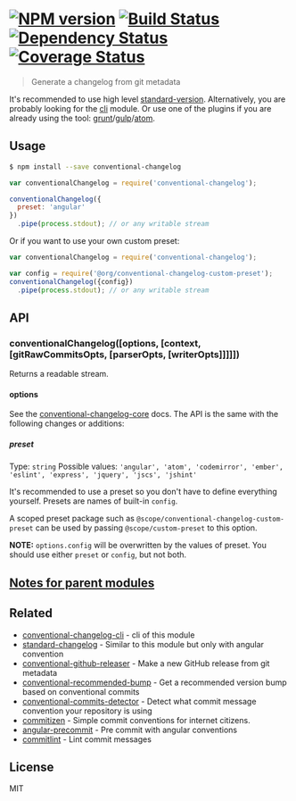 #  [![NPM version][npm-image]][npm-url] [![Build Status][travis-image]][travis-url] [![Dependency Status][daviddm-image]][daviddm-url] [![Coverage Status][coveralls-image]][coveralls-url]

> Generate a changelog from git metadata

It's recommended to use high level [standard-version](https://github.com/conventional-changelog/standard-version).
Alternatively, you are probably looking for the [cli](https://github.com/conventional-changelog/conventional-changelog/tree/master/packages/conventional-changelog-cli) module.
Or use one of the plugins if you are already using the tool:  [grunt](https://github.com/btford/grunt-conventional-changelog)/[gulp](https://github.com/conventional-changelog/conventional-changelog/tree/master/packages/gulp-conventional-changelog)/[atom](https://github.com/conventional-changelog/conventional-changelog/tree/master/packages/conventional-changelog-atom).

## Usage

```sh
$ npm install --save conventional-changelog
```

```js
var conventionalChangelog = require('conventional-changelog');

conventionalChangelog({
  preset: 'angular'
})
  .pipe(process.stdout); // or any writable stream
```

Or if you want to use your own custom preset:

```js
var conventionalChangelog = require('conventional-changelog');

var config = require('@org/conventional-changelog-custom-preset');
conventionalChangelog({config})
  .pipe(process.stdout); // or any writable stream
```

## API

### conventionalChangelog([options, [context, [gitRawCommitsOpts, [parserOpts, [writerOpts]]]]])

Returns a readable stream.

#### options

See the [conventional-changelog-core](https://github.com/conventional-changelog/conventional-changelog/tree/master/packages/conventional-changelog-core) docs. The API is the same with the following changes or additions:

##### preset

Type: `string` Possible values: `'angular', 'atom', 'codemirror', 'ember', 'eslint', 'express', 'jquery', 'jscs', 'jshint'`

It's recommended to use a preset so you don't have to define everything yourself. Presets are names of built-in `config`.

A scoped preset package such as `@scope/conventional-changelog-custom-preset` can be used by passing `@scope/custom-preset` to this option.

**NOTE:** `options.config` will be overwritten by the values of preset. You should use either `preset` or `config`, but not both.


## [Notes for parent modules](https://github.com/conventional-changelog/conventional-changelog-core#notes-for-parent-modules)


## Related

- [conventional-changelog-cli](https://github.com/conventional-changelog/conventional-changelog/tree/master/packages/conventional-changelog-cli) - cli of this module
- [standard-changelog](https://github.com/conventional-changelog/standard-changelog) - Similar to this module but only with angular convention
- [conventional-github-releaser](https://github.com/conventional-changelog/conventional-github-releaser) - Make a new GitHub release from git metadata
- [conventional-recommended-bump](https://github.com/conventional-changelog/conventional-changelog/tree/master/packages/conventional-recommended-bump) - Get a recommended version bump based on conventional commits
- [conventional-commits-detector](https://github.com/conventional-changelog/conventional-commits-detector) - Detect what commit message convention your repository is using
- [commitizen](https://github.com/commitizen/cz-cli) - Simple commit conventions for internet citizens.
- [angular-precommit](https://github.com/ajoslin/angular-precommit) - Pre commit with angular conventions
- [commitlint](https://github.com/marionebl/commitlint) - Lint commit messages

## License

MIT

[npm-image]: https://badge.fury.io/js/conventional-changelog.svg
[npm-url]: https://npmjs.org/package/conventional-changelog
[travis-image]: https://travis-ci.org/conventional-changelog/conventional-changelog.svg?branch=master
[travis-url]: https://travis-ci.org/conventional-changelog/conventional-changelog
[daviddm-image]: https://david-dm.org/conventional-changelog/conventional-changelog.svg?theme=shields.io
[daviddm-url]: https://david-dm.org/conventional-changelog/conventional-changelog
[coveralls-image]: https://coveralls.io/repos/conventional-changelog/conventional-changelog/badge.svg
[coveralls-url]: https://coveralls.io/r/conventional-changelog/conventional-changelog
